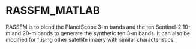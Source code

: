 # RASSFM_MATLAB
RASSFM is to blend the PlanetScope 3-m bands and the ten Sentinel-2 10-m and 20-m bands to generate the synthetic ten 3-m bands. It can also be modified for fusing other satellite imaery with similar characteristics.
